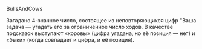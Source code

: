 BullsAndCows

Загадано 4-значное число, состоящее из неповторяющихся цифр
"Ваша задача — угадать его за ограниченное число ходов. 
В качестве подсказок выступают «коровы» (цифра угадана, но её позиция — нет) 
и «быки» (когда совпадает и цифра, и её позиция).